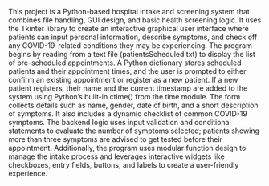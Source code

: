This project is a Python-based hospital intake and screening system that combines file handling, GUI design, and basic health screening logic. It uses the Tkinter library to create an interactive graphical user interface where patients can input personal information, describe symptoms, and check off any COVID-19-related conditions they may be experiencing. The program begins by reading from a text file (patientsScheduled.txt) to display the list of pre-scheduled appointments. A Python dictionary stores scheduled patients and their appointment times, and the user is prompted to either confirm an existing appointment or register as a new patient. If a new patient registers, their name and the current timestamp are added to the system using Python’s built-in ctime() from the time module. The form collects details such as name, gender, date of birth, and a short description of symptoms. It also includes a dynamic checklist of common COVID-19 symptoms. The backend logic uses input validation and conditional statements to evaluate the number of symptoms selected; patients showing more than three symptoms are advised to get tested before their appointment. Additionally, the program uses modular function design to manage the intake process and leverages interactive widgets like checkboxes, entry fields, buttons, and labels to create a user-friendly experience. 
